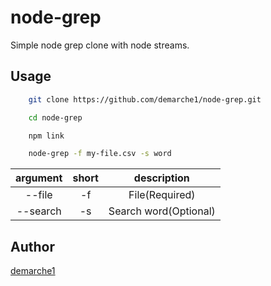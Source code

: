 # node-grep
Simple node grep clone with node streams.


## Usage

```bash
    git clone https://github.com/demarche1/node-grep.git

    cd node-grep

    npm link

    node-grep -f my-file.csv -s word
```

| argument | short | description |
| :---: | :---: | :---: |
| --file | -f | File(Required) |
| --search | -s | Search word(Optional) |

## Author

 [demarche1](https://github.com/demarche1)

